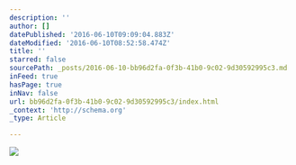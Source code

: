 ```yaml
---
description: ''
author: []
datePublished: '2016-06-10T09:09:04.883Z'
dateModified: '2016-06-10T08:52:58.474Z'
title: ''
starred: false
sourcePath: _posts/2016-06-10-bb96d2fa-0f3b-41b0-9c02-9d30592995c3.md
inFeed: true
hasPage: true
inNav: false
url: bb96d2fa-0f3b-41b0-9c02-9d30592995c3/index.html
_context: 'http://schema.org'
_type: Article

---
```

![](https://the-grid-user-content.s3-us-west-2.amazonaws.com/1e113c67-2610-4e1e-a00c-79d4924c8b45.jpg)